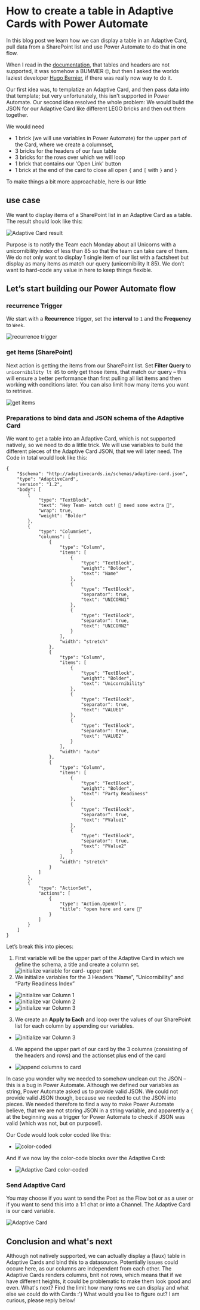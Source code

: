 # How to create a table in Adaptive Cards with Power Automate

In this blog post we learn how we can display a table in an Adaptive Card, pull data from a SharePoint list and use Power Automate to do that in one flow. 

When I read in the [documentation](https://docs.microsoft.com/en-us/adaptive-cards/authoring-cards/text-features), that tables and headers are not supported, it was somehow a BUMMER 🙄, but then I asked the worlds laziest developer [Hugo Bernier](https://twitter.com/bernierh), if there was really now way to do it. 

Our first idea was, to templatize an Adaptive Card, and then pass data into that template; but very unfortunately, this isn't supported in Power Automate. Our second idea resolved the whole problem: We would build the JSON for our Adaptive Card like different LEGO bricks and then out them together. 

We would need 

* 1 brick (we will use variables in Power Automate) for the upper part of the Card, where we create a columnset, 
* 3 bricks for the headers of our faux table
* 3 bricks for the rows over which we will loop
* 1 brick that contains our 'Open Link' button
* 1 brick at the end of the card to close all open `{` and `[` with `}` and `}`

To make things a bit more approachable, here is our little

## use case

We want to display items of a SharePoint list in an Adaptive Card as a table. The result should look like this: 

![Adaptive Card result](https://github.com/LuiseFreese/blog/blob/main/media/how-to-create-table-in-adaptive-cards/V2AdaptiveCard-Result.png) 

Purpose is to notify the Team each Monday about all Unicorns with a unicornibility index of less than 85 so that the team can take care of them. We do not only want to display 1 single item of our list with a factsheet but display as many items as match our query (unicornibility lt 85). We don’t want to hard-code any value in here to keep things flexible. 

## Let’s start building our Power Automate flow

### recurrence Trigger

We start with a **Recurrence** trigger, set the **interval** to `1` and the **Frequency** to `Week`. 

![recurrence trigger](https://github.com/LuiseFreese/blog/blob/main/media/how-to-create-table-in-adaptive-cards/recurrence.png)
 
### get Items (SharePoint)

Next action is getting the items from our SharePoint list. Set **Filter Query** to `unicornibility lt 85` to only get those items, that match our query – this will ensure a better performance than first pulling all list items and then working with conditions later. You can also limit how many items you want to retrieve. 

![get items](https://github.com/LuiseFreese/blog/blob/main/media/how-to-create-table-in-adaptive-cards/get-items.png)
 
### Preparations to bind data and JSON schema of the Adaptive Card

We want to get a table into an Adaptive Card, which is not supported natively, so we need to do a little trick. We will use variables to build the different pieces of the Adaptive Card JSON, that we will later need. 
The Code in total would look like this: 
 
```
{
    "$schema": "http://adaptivecards.io/schemas/adaptive-card.json",
    "type": "AdaptiveCard",
    "version": "1.2",
    "body": [
        {
            "type": "TextBlock",
            "text": "Hey Team- watch out! 🦄 need some extra 💖",
            "wrap": true,
            "weight": "Bolder"
        },
        {
            "type": "ColumnSet",
            "columns": [
                {
                    "type": "Column",
                    "items": [
                        {
                            "type": "TextBlock",
                            "weight": "Bolder",
                            "text": "Name"
                        },
                        {
                            "type": "TextBlock",
                            "separator": true,
                            "text": "UNICORN1"
                        },
                        {
                            "type": "TextBlock",
                            "separator": true,
                            "text": "UNICORN2"
                        }
                    ],
                    "width": "stretch"
                },
                {
                    "type": "Column",
                    "items": [
                        {
                            "type": "TextBlock",
                            "weight": "Bolder",
                            "text": "Unicornibility"
                        },
                        {
                            "type": "TextBlock",
                            "separator": true,
                            "text": "VALUE1"
                        },
                        {
                            "type": "TextBlock",
                            "separator": true,
                            "text": "VALUE2"
                        }
                    ],
                    "width": "auto"
                },
                {
                    "type": "Column",
                    "items": [
                        {
                            "type": "TextBlock",
                            "weight": "Bolder",
                            "text": "Party Readiness"
                        },
                        {
                            "type": "TextBlock",
                            "separator": true,
                            "text": "PValue1"
                        },
                        {
                            "type": "TextBlock",
                            "separator": true,
                            "text": "PValue2"
                        }
                    ],
                    "width": "stretch"
                }
            ]
        },
        {
            "type": "ActionSet",
            "actions": [
                {
                    "type": "Action.OpenUrl",
                    "title": "open here and care 💖"
                }
            ]
        }
    ]
}

```

Let’s break this into pieces: 

1. First variable will be the upper part of the Adaptive Card in which we define the schema, a title and create a column set. 
![initialize variable for card- upper part](https://github.com/LuiseFreese/blog/blob/main/media/how-to-create-table-in-adaptive-cards/varCard-initialize.png)
2. We initialize variables for the 3 Headers “Name”, “Unicornibility” and “Party Readiness Index”
* ![initialize var Column 1](https://github.com/LuiseFreese/blog/blob/main/media/how-to-create-table-in-adaptive-cards/varColumn1-initialize.png)
* ![initialize var Column 2](https://github.com/LuiseFreese/blog/blob/main/media/how-to-create-table-in-adaptive-cards/varColumn2-initialize.png)
* ![initialize var Column 3](https://github.com/LuiseFreese/blog/blob/main/media/how-to-create-table-in-adaptive-cards/varColumn3-initialize.png)
3. We create an **Apply to Each** and loop over the values of our SharePoint list for each column by appending our variables.
* ![initialize var Column 3](https://github.com/LuiseFreese/blog/blob/main/media/how-to-create-table-in-adaptive-cards/apply-to-each.png)
4. We append the upper part of our card by the 3 columns (consisting of the headers and rows) and the actionset plus end of the card
* ![append columns to card](https://github.com/LuiseFreese/blog/blob/main/media/how-to-create-table-in-adaptive-cards/append%20to%20Card.png)

In case you wonder why we needed to somehow unclean cut the JSON – this is a bug in Power Automate. Although we defined our variables as string, Power Automate asked us to provide valid JSON. We could not provide valid JSON though, because we needed to cut the JSON into pieces. We needed therefore to find a way to make Power Automate believe, that we are not storing JSON in a string variable, and apparently a `{` at the beginning was a trigger for Power Automate to check if JSON was valid (which was not, but on purpose!).

Our Code would look color coded like this: 
 
* ![color-coded](https://github.com/LuiseFreese/blog/blob/main/media/how-to-create-table-in-adaptive-cards/V2color-coded.png)

And if we now lay the color-code blocks over the Adaptive Card: 

* ![Adaptive Card color-coded](https://github.com/LuiseFreese/blog/blob/main/media/how-to-create-table-in-adaptive-cards/V2AdaptiveCard-result-color.png)
 
### Send Adaptive Card

You may choose if you want to send the Post as the Flow bot or as a user or if you want to send this into a 1:1 chat or into a Channel. The Adaptive Card is our card variable. 

![Adaptive Card](https://github.com/LuiseFreese/blog/blob/main/media/how-to-create-table-in-adaptive-cards/card.png)
 
## Conclusion and what's next
 
Although not natively supported, we can actually display a (faux) table in Adaptive Cards and bind this to a datasource. Potentially issues could occure here, as our columns are independent from each other. The Adaptive Cards renders columns, bnit not rows, which means that if we have different heights, it could be problematic to make them look good and even. What's next? Find the limit how many rows we can display and what else we could do with Cards :') What would you like to figure out? I am curious, please reply below! 
 
